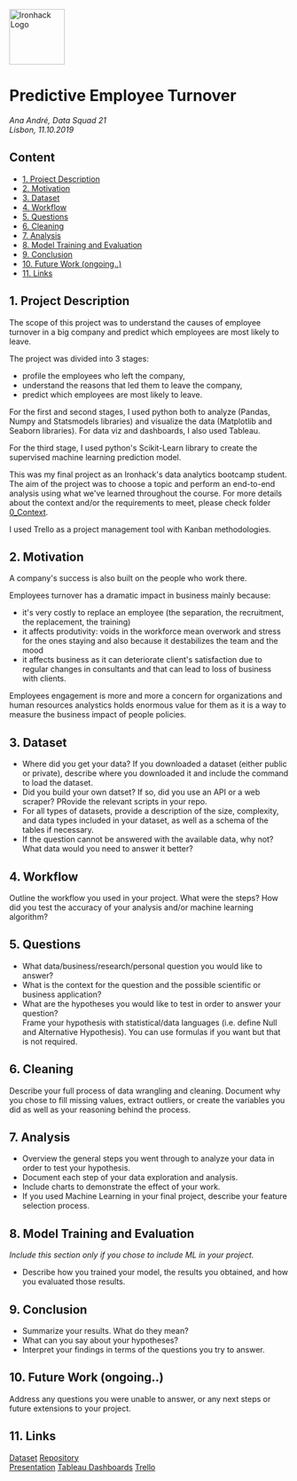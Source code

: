 <img src="https://bit.ly/2VnXWr2" alt="Ironhack Logo" width="100"/>

# Predictive Employee Turnover

*Ana André, Data Squad 21 <br />
Lisbon, 11.10.2019*


## Content
- [1. Project Description](#project-description)
- [2. Motivation](#motivation)
- [3. Dataset](#dataset)
- [4. Workflow](#workflow)
- [5. Questions](#questions)
- [6. Cleaning](#cleaning)
- [7. Analysis](#analysis)
- [8. Model Training and Evaluation](#model-training-and-evaluation)
- [9. Conclusion](#conclusion)
- [10. Future Work (ongoing..)](#future-work)
- [11. Links](#links)


<a name="project-description"></a>
## 1. Project Description

The scope of this project was to understand the causes of employee turnover in a big company and predict which employees are most likely to leave.

The project was divided into 3 stages:
- profile the employees who left the company,
- understand the reasons that led them to leave the company,
- predict which employees are most likely to leave.

For the first and second stages, I used python both to analyze (Pandas, Numpy and Statsmodels libraries) and visualize the data (Matplotlib and Seaborn libraries). For data viz and dashboards, I also used Tableau.

For the third stage, I used python's Scikit-Learn library to create the supervised machine learning prediction model.

This was my final project as an Ironhack's data analytics bootcamp student. The aim of the project was to choose a topic and perform an end-to-end analysis using what we've learned throughout the course. For more details about the context and/or the requirements to meet, please check folder [0_Context](https://github.com/Ana-Andre/Predictive-Emplyee-Turnover/tree/master/0_Context).

I used Trello as a project management tool with Kanban methodologies.


<a name="motivation"></a>
## 2. Motivation

A company's success is also built on the people who work there.

Employees turnover has a dramatic impact in business mainly because:
- it's very costly to replace an employee (the separation, the recruitment, the replacement, the training)
- it affects produtivity: voids in the workforce mean overwork and stress for the ones staying and also because it destabilizes the team and the mood
- it affects business as it can deteriorate client's satisfaction due to regular changes in consultants and that can lead to loss of business with clients.

Employees engagement is more and more a concern for organizations and human resources analystics holds enormous value for them as it is a way to measure the business impact of people policies.


<a name="dataset"></a>
## 3. Dataset
* Where did you get your data? If you downloaded a dataset (either public or private), describe where you downloaded it and include the command to load the dataset.
* Did you build your own datset? If so, did you use an API or a web scraper? PRovide the relevant scripts in your repo.
* For all types of datasets, provide a description of the size, complexity, and data types included in your dataset, as well as a schema of the tables if necessary.
* If the question cannot be answered with the available data, why not? What data would you need to answer it better?


<a name="workflow"></a>
## 4. Workflow
Outline the workflow you used in your project. What were the steps?
How did you test the accuracy of your analysis and/or machine learning algorithm?


<a name="questions"></a>
## 5. Questions
* What data/business/research/personal question you would like to answer?
* What is the context for the question and the possible scientific or business application?
* What are the hypotheses you would like to test in order to answer your question?  
Frame your hypothesis with statistical/data languages (i.e. define Null and Alternative Hypothesis). You can use formulas if you want but that is not required.


<a name="cleaning"></a>
## 6. Cleaning
Describe your full process of data wrangling and cleaning. Document why you chose to fill missing values, extract outliers, or create the variables you did as well as your reasoning behind the process.


<a name="analysis"></a>
## 7. Analysis
* Overview the general steps you went through to analyze your data in order to test your hypothesis.
* Document each step of your data exploration and analysis.
* Include charts to demonstrate the effect of your work.
* If you used Machine Learning in your final project, describe your feature selection process.


<a name="model-training-and-evaluation"></a>
## 8. Model Training and Evaluation
*Include this section only if you chose to include ML in your project.*
* Describe how you trained your model, the results you obtained, and how you evaluated those results.


<a name="conclusion"></a>
## 9. Conclusion
* Summarize your results. What do they mean?
* What can you say about your hypotheses?
* Interpret your findings in terms of the questions you try to answer.


<a name="future-work"></a>
## 10. Future Work (ongoing..)
Address any questions you were unable to answer, or any next steps or future extensions to your project.


<a name="links"></a>
## 11. Links

[Dataset]()
[Repository](https://github.com/)  
[Presentation](https://slides.com/)
[Tableau Dashboards]()
[Trello](https://trello.com/en)  